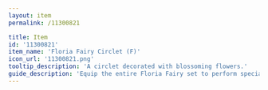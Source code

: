 ```yaml
---
layout: item
permalink: /11300821

title: Item
id: '11300821'
item_name: 'Floria Fairy Circlet (F)'
icon_url: '11300821.png'
tooltip_description: 'A circlet decorated with blossoming flowers.'
guide_description: 'Equip the entire Floria Fairy set to perform special animations.'
---
```

